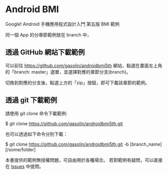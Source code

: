 Android BMI
=============

Google! Android 手機應用程式設計入門 第五版 BMI 範例

同一個 App 的分章節範例放在 branch 中，

## 透過 GitHub 網站下載範例

可以前往 https://github.com/gasolin/androidbmi5th 網站，點選在畫面左上角的「branch: master」選單，並選擇對應的章節分支(branch)。

切換到對應的分支後，點選上方的「zip」按鈕，即可下載該章節的範例。


## 透過 git 下載範例

請使用 git clone 命令下載範例:

$ git clone https://github.com/gasolin/androidbmi5th.git

也可以透過如下命令分別下載：

$ git clone https://github.com/gasolin/androidbmi5th.git -b [branch_name] [/some/folder]


本書提供的範例無授權問題，可自由用於各種場合。
若對範例有疑問，可以直接在 [Issues](https://github.com/gasolin/androidbmi5th/issues) 中提問。
